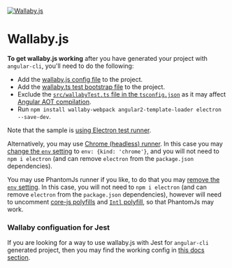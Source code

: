 [![Wallaby.js](https://img.shields.io/badge/wallaby.js-configured-green.svg)](https://wallabyjs.com)

# Wallaby.js

**To get wallaby.js working** after you have generated your project with `angular-cli`, you'll need to do the following:
- Add the [wallaby.js config file](https://github.com/wallabyjs/ngCliWebpackSample/blob/master/wallaby.js) to the project.
- Add the [wallaby.ts test bootstrap file](https://github.com/wallabyjs/ngCliWebpackSample/blob/master/src/wallabyTest.ts) to the project.
- Exclude the [`src/wallabyTest.ts` file in the `tsconfig.json`](https://github.com/wallabyjs/ngCliWebpackSample/blob/82d4f43d1a1e701de403a2cdb38986bfb4ddca0b/src/tsconfig.app.json#L20) as it may affect [Angular AOT compilation](https://github.com/angular/angular/issues/13624#issuecomment-281919940).
- Run `npm install wallaby-webpack angular2-template-loader electron --save-dev`.

Note that the sample is [using Electron test runner](https://wallabyjs.com/docs/integration/electron.html). 

Alternatively, you may use [Chrome (headless) runner](https://wallabyjs.com/docs/integration/chrome.html). In this case you may  [change the `env` setting](https://github.com/wallabyjs/ngCliWebpackSample/blob/88a13b2c25f8808f733ec7cb058544f887f40190/wallaby.js#L49) to `env: {kind: 'chrome'}`, and you will not need to `npm i electron` (and can remove `electron` from the `package.json` dependencies). 

You may use PhantomJs runner if you like, to do that you may [remove the `env` setting](https://github.com/wallabyjs/ngCliWebpackSample/blob/88a13b2c25f8808f733ec7cb058544f887f40190/wallaby.js#L49). In this case, you will not need to `npm i electron` (and can remove `electron` from the `package.json` dependencies), however will need to uncomment [core-js polyfills](https://github.com/wallabyjs/ngCliWebpackSample/blob/88a13b2c25f8808f733ec7cb058544f887f40190/src/polyfills.ts#L23-L34) and [`Intl` polyfill](https://github.com/wallabyjs/ngCliWebpackSample/blob/88a13b2c25f8808f733ec7cb058544f887f40190/src/polyfills.ts#L68), so that PhantomJs may work.

### Wallaby configuation for Jest

If you are looking for a way to use wallaby.js with Jest for `angular-cli` generated project, then you may find the working config in [this docs section](https://wallabyjs.com/docs/integration/angular.html#jest).
